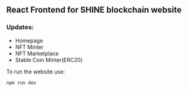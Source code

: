## React Frontend for SHINE blockchain website

### Updates:
- Homepage 
- NFT Minter
- NFT Marketplace
- Stable Coin Minter(ERC20)

To run the website use:
```
npm run dev
```